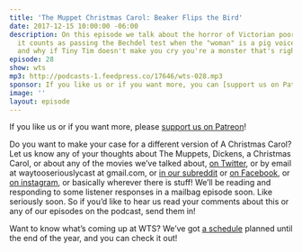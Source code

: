```yaml
---
title: 'The Muppet Christmas Carol: Beaker Flips the Bird'
date: 2017-12-15 10:00:00 -06:00
description: On this episode we talk about the horror of Victorian poorhouses, whether
  it counts as passing the Bechdel test when the "woman" is a pig voiced by a man,
  and why if Tiny Tim doesn't make you cry you're a monster that's right I said it.
episode: 28
show: wts
mp3: http://podcasts-1.feedpress.co/17646/wts-028.mp3
sponsor: If you like us or if you want more, you can [support us on Patreon](https://www.patreon.com/clockworkscast)!
image: ''
layout: episode
---
```


If you like us or if you want more, please [support us on Patreon](https://www.patreon.com/clockworkscast)!

Do you want to make your case for a different version of A Christmas Carol? Let us know any of your thoughts about The Muppets, Dickens, a Christmas Carol, or about any of the movies we’ve talked about, [on Twitter](http://www.twitter.com/wtscast), or by email at waytooseriouslycast at gmail.com, or [in our subreddit](https://www.reddit.com/r/Goodstuff_fm/) or [on Facebook](http://www.facebook.com/wtscast), or [on instagram](https://www.instagram.com/waytooseriously/), or basically wherever there is stuff! We’ll be reading and responding to some listener responses in a mailbag episode soon. Like seriously soon. So if you’d like to hear us read your comments about this or any of our episodes on the podcast, send them in!

Want to know what’s coming up at WTS? We’ve got [a schedule](https://docs.google.com/document/d/1f6fvTgbzQOCUD_potL6mWClmSC3D2cOBgKz36OwSC68) planned until the end of the year, and you can check it out!
